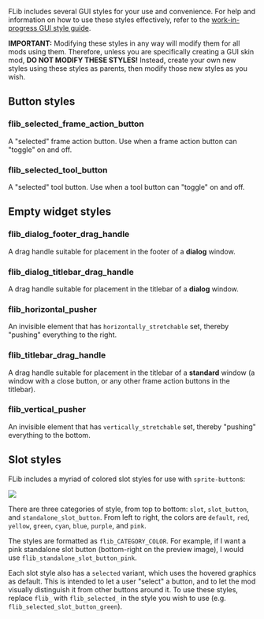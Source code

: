 FLib includes several GUI styles for your use and convenience. For help and information on how to use these styles effectively, refer to the [work-in-progress GUI style guide](https://github.com/raiguard/Factorio-SmallMods/wiki/GUI-Style-Guide).

**IMPORTANT:** Modifying these styles in any way will modify them for all mods using them. Therefore, unless you are specifically creating a GUI skin mod, **DO NOT MODIFY THESE STYLES!** Instead, create your own new styles using these styles as parents, then modify those new styles as you wish.

## Button styles

### flib_selected_frame_action_button

A "selected" frame action button. Use when a frame action button can "toggle" on and off.

### flib_selected_tool_button

A "selected" tool button. Use when a tool button can "toggle" on and off.

## Empty widget styles

### flib_dialog_footer_drag_handle

A drag handle suitable for placement in the footer of a **dialog** window.

### flib_dialog_titlebar_drag_handle

A drag handle suitable for placement in the titlebar of a **dialog** window.

### flib_horizontal_pusher

An invisible element that has `horizontally_stretchable` set, thereby "pushing" everything to the right.

### flib_titlebar_drag_handle

A drag handle suitable for placement in the titlebar of a **standard** window (a window with a close button, or any other frame action buttons in the titlebar).

### flib_vertical_pusher

An invisible element that has `vertically_stretchable` set, thereby "pushing" everything to the bottom.

## Slot styles

FLib includes a myriad of colored slot styles for use with `sprite-button`s:

![](https://raw.githubusercontent.com/factoriolib/flib/a4eb6f47828cad98b63d8bed78b9af6106891c45/docs/assets/slot-style-examples.png)

There are three categories of style, from top to bottom: `slot`, `slot_button`, and `standalone_slot_button`. From left to right, the colors are `default`, `red`, `yellow`, `green`, `cyan`, `blue`, `purple`, and `pink`.

The styles are formatted as `flib_CATEGORY_COLOR`. For example, if I want a pink standalone slot button (bottom-right on the preview image), I would use `flib_standalone_slot_button_pink`.

Each slot style also has a `selected` variant, which uses the hovered graphics as default. This is intended to let a user "select" a button, and to let the mod visually distinguish it from other buttons around it. To use these styles, replace `flib_` with `flib_selected_` in the style you wish to use (e.g. `flib_selected_slot_button_green`).
